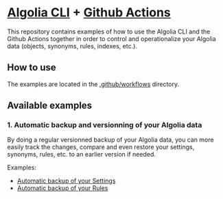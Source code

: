# [Algolia CLI](https://github.com/algolia/cli) + [Github Actions](https://github.com/features/actions)

This repository contains examples of how to use the Algolia CLI and the Github Actions together in order to control and operationalize your Algolia data (objects, synonyms, rules, indexes, etc.).

## How to use

The examples are located in the [.github/workflows](.github/workflows) directory.

## Available examples

### 1. Automatic backup and versionning of your Algolia data

By doing a regular versionned backup of your Algolia data, you can more easily track the changes, compare and even restore your settings, synonyms, rules, etc. to an earlier version if needed.

Examples:
- [Automatic backup of your Settings](.github/workflows/backup-settings.yml)
- [Automatic backup of your Rules](.github/workflows/backup-rules.yml)
